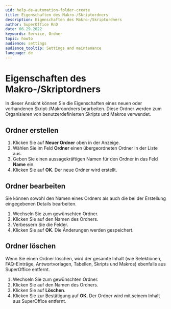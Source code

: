 ```yaml
---
uid: help-de-automation-folder-create
title: Eigenschaften des Makro-/Skriptordners
description: Eigenschaften des Makro-/Skriptordners
author: SuperOffice RnD
date: 06.29.2022
keywords: Service, Ordner
topic: howto
audience: settings
audience_tooltip: Settings and maintenance
language: de
---
```


# Eigenschaften des Makro-/Skriptordners

In dieser Ansicht können Sie die Eigenschaften eines neuen oder vorhandenen Skript-/Makroordners bearbeiten. Diese Ordner werden zum Organisieren von benutzerdefinierten Skripts und Makros verwendet.

## Ordner erstellen

1. Klicken Sie auf <i class="ph ph-folder" aria-hidden="true"></i> **Neuer Ordner** oben in der Anzeige.
2. Wählen Sie im Feld **Ordner** einen übergeordneten Ordner in der Liste aus.
3. Geben Sie einen aussagekräftigen Namen für den Ordner in das Feld **Name** ein.
4. Klicken Sie auf **OK**. Der neue Ordner wird erstellt.

## Ordner bearbeiten

Sie können sowohl den Namen eines Ordners als auch die bei der Erstellung eingegebenen Details bearbeiten.

1. Wechseln Sie zum gewünschten Ordner.
2. Klicken Sie auf den Namen des Ordners.
3. Verbessern Sie die Felder.
4. Klicken Sie auf **OK**. Die Änderungen werden gespeichert.

## Ordner löschen

Wenn Sie einen Ordner löschen, wird der gesamte Inhalt (wie Selektionen, FAQ-Einträge, Antwortvorlagen, Tabellen, Skripts und Makros) ebenfalls aus SuperOffice entfernt.

1. Wechseln Sie zum gewünschten Ordner.
2. Klicken Sie auf den Namen des Ordners.
3. Klicken Sie auf **Löschen**.
4. Klicken Sie zur Bestätigung auf **OK**. Der Ordner wird mit seinem Inhalt aus SuperOffice entfernt.
